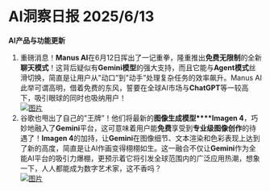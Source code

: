 # AI洞察日报 2025/6/13

**AI产品与功能更新**

1.  重磅消息！**Manus AI**在6月12日挥出了一记重拳，隆重推出**免费无限制**的全新**聊天模式**！这背后疑似有**Gemini模型**的强大支持，而且它能与**Agent模式**丝滑切换，简直是让用户从"动口”到"动手”处理复杂任务的效率飙升。Manus AI此举可谓高明，借着免费的东风，誓要在全球AI市场与**ChatGPT**等一较高下，吸引眼球的同时也吸纳用户！
    <br/> [![图片](https://pic.chinaz.com/picmap/202503061549552449_1.jpg "img")](https://pic.chinaz.com/picmap/202503061549552449_1.jpg) <br/>
2.  谷歌也甩出了自己的"王牌”！他们将最新的**图像生成模型****Imagen 4**，巧妙地融入了**Gemini**平台，这可意味着用户能**免费**享受到**专业级图像创作**的待遇了！**Imagen 4**的加持，让**Gemini**在图像细节、文本渲染和色彩表现上达到了新的高度，简直是让AI作画变得栩栩如生。这一融合不仅让**Gemini**作为全能AI平台的吸引力爆棚，更预示着它将引发全球范围内的广泛应用热潮，想象一下，人人都能成为数字艺术家，这不香吗？
    <br/> [![图片](https://upload.chinaz.com/2025/0613/6388541074880002924267287.png "img")](https://upload.chinaz.com/2025/0613/6388541074880002924267287.png) <br/>